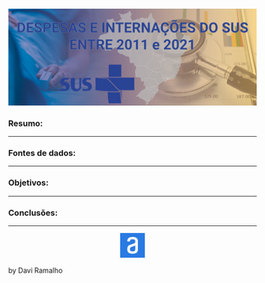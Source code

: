 ![Capa README](reports/figures/projeto_01/Capa_README.png "Capa do README")

### Resumo:

------
### Fontes de dados:

------
### Objetivos:

------
### Conclusões:

------

<div align = "center">
<div>
<img src = "reports/figures/alura_logo.jpeg" alt = "Logo_Alura" width = "50" /></div>
</div>

by Davi Ramalho

